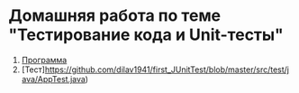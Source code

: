 # Домашняя работа по теме "Тестирование кода и Unit-тесты"

1. [Программа](https://github.com/dilav1941/first_JUnitTest/blob/master/src/main/java/App.java)
2. [Тест]https://github.com/dilav1941/first_JUnitTest/blob/master/src/test/java/AppTest.java)
